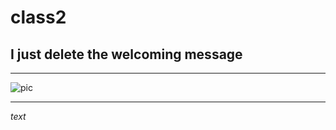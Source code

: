 # class2
## I just delete the welcoming message
---

![pic](https://www.simplilearn.com/ice9/free_resources_article_thumb/what_is_image_Processing.jpg)

---
*text*

